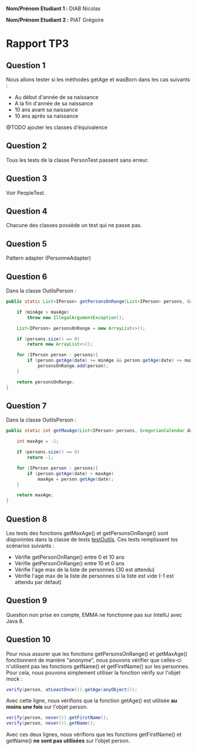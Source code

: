 **Nom/Prénom Etudiant 1 :** DIAB Nicolas

**Nom/Prénom Etudiant 2 :** PIAT Grégoire

# Rapport TP3

## Question 1
Nous allons tester si les méthodes getAge et wasBorn dans les cas suivants :
- Au début d'année de sa naissance
- A la fin d'année de sa naissance
- 10 ans avant sa naissance
- 10 ans après sa naissance

@TODO ajouter les classes d'équivalence


## Question 2

Tous les tests de la classe PersonTest passent sans erreur.

## Question 3

Voir PeopleTest.

## Question 4

Chacune des classes possède un test qui ne passe pas.

## Question 5
Pattern adapter (PersonneAdapter)

## Question 6

Dans la classe OutilsPerson :
```java
public static List<IPerson> getPersonsOnRange(List<IPerson> persons, GregorianCalendar date, int minAge, int maxAge) throws IllegalArgumentException{

    if (minAge > maxAge)
        throw new IllegalArgumentException();

    List<IPerson> personsOnRange = new ArrayList<>();

    if (persons.size() == 0)
        return new ArrayList<>();

    for (IPerson person : persons){
        if (person.getAge(date) >= minAge && person.getAge(date) <= maxAge)
            personsOnRange.add(person);
    }

    return personsOnRange;
}
```

## Question 7

Dans la classe OutilsPerson :
```java
public static int getMaxAge(List<IPerson> persons, GregorianCalendar date){

    int maxAge = -1;

    if (persons.size() == 0)
        return -1;

    for (IPerson person : persons){
        if (person.getAge(date) > maxAge)
            maxAge = person.getAge(date);
    }

    return maxAge;
}
```

## Question 8

Les tests des fonctions getMaxAge() et getPersonsOnRange() sont disponinles dans la classe de tests [testOutils](/src/test/java/tests/testOutils/testOutils.java). Ces tests remplissent les scénarios suivants :
* Vérifie getPersonOnRange() entre 0 et 10 ans
* Vérifie getPersonOnRange() entre 10 et 0 ans
* Vérifie l'age max de la liste de personnes (30 est attendu)
* Vérifie l'age max de la liste de personnes si la liste est vide (-1 est attendu par défaut)

## Question 9

Question non prise en compte, EMMA ne fonctionne pas sur IntelliJ avec Java 8. 

## Question 10
Pour nous assurer que les fonctions getPersonsOnRange() et getMaxAge() fonctionnent de manière "anonyme", nous pouvons vérifier que celles-ci n'utilisent pas les fonctions getName() et getFirstName() sur les personnes.
Pour cela, nous pouvons simplement utiliser la fonction vérify sur l'objet mock :
```java
verify(person, atLeastOnce()).getAge(anyObject());
```
Avec cette ligne, nous vérifions que la fonction getAge() est utilisée **au moins une fois** sur l'objet person.

```java
verify(person, never()).getFirstName();
verify(person, never()).getName();
```
Avec ces deux lignes, nous vérifions que les fonctions getFirstName() et getName() **ne sont pas utilisées** sur l'objet person.
